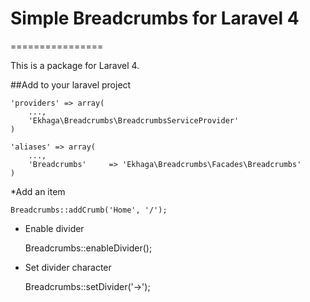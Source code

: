 # Simple Breadcrumbs for Laravel 4
================

This is a package for Laravel 4.

##Add to your laravel project

    'providers' => array(
        ...,
        'Ekhaga\Breadcrumbs\BreadcrumbsServiceProvider'
    )

    'aliases' => array(
        ...,
        'Breadcrumbs'     => 'Ekhaga\Breadcrumbs\Facades\Breadcrumbs'
    )


*Add an item

    Breadcrumbs::addCrumb('Home', '/');

* Enable divider

    Breadcrumbs::enableDivider();

* Set divider character

    Breadcrumbs::setDivider('&rarr;');